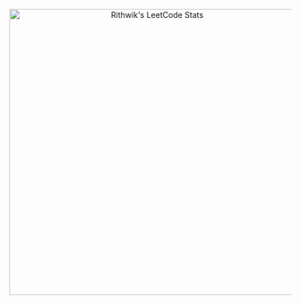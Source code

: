 <p align=center>
 <a href="https://leetcode.com/rithwikbabu">
  <img width=512 title="Rithwik's LeetCode Stats" alt="Rithwik's LeetCode Stats" src="https://leetcode.card.workers.dev/?username=rithwikbabu&style=dark&font=Garamond&extension=activity" />
 </a>
</p>
